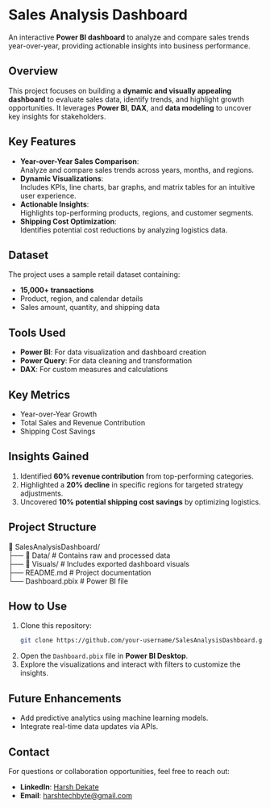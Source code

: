# Sales Analysis Dashboard  
An interactive **Power BI dashboard** to analyze and compare sales trends year-over-year, providing actionable insights into business performance.  

## Overview  
This project focuses on building a **dynamic and visually appealing dashboard** to evaluate sales data, identify trends, and highlight growth opportunities. It leverages **Power BI**, **DAX**, and **data modeling** to uncover key insights for stakeholders.  

## Key Features  
- **Year-over-Year Sales Comparison**:  
  Analyze and compare sales trends across years, months, and regions.  
- **Dynamic Visualizations**:  
  Includes KPIs, line charts, bar graphs, and matrix tables for an intuitive user experience.  
- **Actionable Insights**:  
  Highlights top-performing products, regions, and customer segments.  
- **Shipping Cost Optimization**:  
  Identifies potential cost reductions by analyzing logistics data.  

## Dataset  
The project uses a sample retail dataset containing:  
- **15,000+ transactions**  
- Product, region, and calendar details  
- Sales amount, quantity, and shipping data  

## Tools Used  
- **Power BI**: For data visualization and dashboard creation  
- **Power Query**: For data cleaning and transformation  
- **DAX**: For custom measures and calculations  

## Key Metrics  
- Year-over-Year Growth  
- Total Sales and Revenue Contribution  
- Shipping Cost Savings  

## Insights Gained  
1. Identified **60% revenue contribution** from top-performing categories.  
2. Highlighted a **20% decline** in specific regions for targeted strategy adjustments.  
3. Uncovered **10% potential shipping cost savings** by optimizing logistics.  

## Project Structure  

📂 SalesAnalysisDashboard/  
├── 📁 Data/          # Contains raw and processed data  
├── 📁 Visuals/       # Includes exported dashboard visuals  
├── README.md         # Project documentation  
└── Dashboard.pbix    # Power BI file  
  

## How to Use  
1. Clone this repository:  
   ```bash  
   git clone https://github.com/your-username/SalesAnalysisDashboard.git  
   ```  
2. Open the `Dashboard.pbix` file in **Power BI Desktop**.  
3. Explore the visualizations and interact with filters to customize the insights.  

## Future Enhancements  
- Add predictive analytics using machine learning models.  
- Integrate real-time data updates via APIs.  

## Contact  
For questions or collaboration opportunities, feel free to reach out:  
- **LinkedIn**: [Harsh Dekate](https://linkedin.com/in/harsh-dekate-b54745237)  
- **Email**: harshtechbyte@gmail.com  
```  
